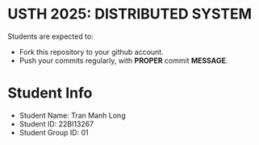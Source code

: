 USTH 2025: DISTRIBUTED SYSTEM
=====================================================

Students are expected to:
* Fork this repository to your github account.
* Push your commits regularly, with **PROPER** commit **MESSAGE**.


Student Info
=========================
* Student Name: Tran Manh Long
* Student ID: 22BI13267
* Student Group ID: 01




